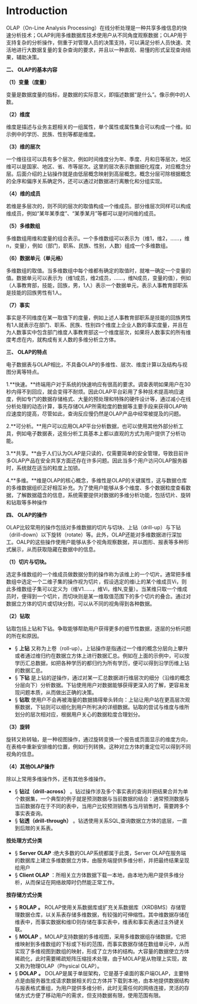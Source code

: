 # Introduction

OLAP（On-Line Analysis Processing）在线分析处理是一种共享多维信息的快速分析技术；OLAP利用多维数据库技术使用户从不同角度观察数据；OLAP用于支持复杂的分析操作，侧重于对管理人员的决策支持，可以满足分析人员快速、灵活地进行大数据复量的复杂查询的要求，并且以一种直观、易懂的形式呈现查询结果，辅助决策。

**二、  OLAP的基本内容**

**（1）变量（度量）**

变量是数据度量的指标，是数据的实际意义，即描述数据“是什么”。像示例中的人数。

**（2）维度**

维度是描述与业务主题相关的一组属性，单个属性或属性集合可以构成一个维。如示例中的学历、民族、性别等都是维度。

**（3）维的层次**

一个维往往可以具有多个层次，例如时间维度分为年、季度、月和日等层次，地区维可以是国家、地区、省、市等层次。这里的层次表示数据细化程度，对应概念分层。后面介绍的上钻操作就是由低层概念映射到高层概念。概念分层可除根据概念的全序和偏序关系确定外，还可以通过对数据进行离散化和分组实现。

**（4）维的成员**

若维是多层次的，则不同的层次的取值构成一个维成员。部分维层次同样可以构成维成员，例如“某年某季度”、“某季某月”等都可以是时间维的成员。

**（5）多维数组**

多维数组用维和度量的组合表示。一个多维数组可以表示为（维1，维2，……，维n，变量），例如（部门，职系、民族、性别，人数）组成一个多维数组。

**（6）数据单元（单元格）**

多维数组的取值。当多维数组中每个维都有确定的取值时，就唯一确定一个变量的值。数据单元可以表示为（维1成员，维2成员，……，维N成员，变量的值），例如（人事教育部，技能，回族，男，1人）表示一个数据单元，表示人事教育部职系是技能的回族男性有1人。

**（7）事实**

事实是不同维度在某一取值下的度量，例如上述人事教育部职系是技能的回族男性有1人就表示在部门、职系、民族、性别四个维度上企业人数的事实度量，并且在为人数事实中包含部门维度人事教育部这一个维度层次，如果将人数事实的所有维度考虑在内，就构成有关人数的多维分析立方体。

**三、  OLAP的特点**

电子数据表与OLAP相比，不具备OLAP的多维性、层次、维度计算以及结构与视图分离等特点。

1.**快速。**终端用户对于系统的快速响应有很高的要求。调查表明如果用户在30秒内得不到回应，就会变得不耐烦。因此OLAP平台彩用了多种技术提高响应速度，例如专门的数据存储格式、大量的预处理和特殊的硬件设计等，通过减小在线分析处理的动态计算，事先存储OLAP所需粒度的数据等主要手段来获得OLAP响应速度的提高，尽管如此，查询反应慢仍然是OLAP产品中经常被提及的问题。

2.**可分析。**用户可以应用OLAP平台分析数据，也可以使用其他外部分析工具，例如电子数据表，这些分析工具基本上都以直观的方式为用户提供了分析功能。

3.**共享。**由于人们认为OLAP是只读的，仅需要简单的安全管理，导致目前许多OLAP产品在安全共享方面还存在许多问题。因此当多个用户访问OLAP服务器时，系统就在适当的粒度上加锁。

4.**多维。**维是OLAP的核心概念，多维性是OLAP的关键属性，这与数据仓库的多维数据组织正好相互补充。为了使用户能够从多个维度、多个数据粒度查看数据，了解数据蕴含的信息，系统需要提供对数据的多维分析功能，包括切片、旋转和钻取等多种操作

**四、  OLAP的操作**

OLAP比较常用的操作包括对多维数据的切片与切块、上钻（drill-up）与下钻（drill-down）以下旋转（rotate）等。此外，OLAP还能对多维数据进行深加工。OALP的这些操作使用户能够从多个视角观察数据，并以图形、报表等多种形式展示，从而获取隐藏在数据中的信息。

**（1）切片与切块。**

选定多维数组的一个维成员做数据分割的操作称为该维上的一个切片。通常把多维数组中选定一个二维子集的操作视为切片，假设选定的维i上的某个维成员Vi，则此多维数组子集可以定义为（维V1……，维Vi，维N,变量）。当某维只取一个维成员时，便得到一个切片，而切块则是某一维取值范围下的多个切片的叠合。通过对数据立方体的切片或切块分割，可以从不同的视角得到各种数据。

**（2）钻取**

钻取包括上钻和下钻。争取能够帮助用户获得更多的细节性数据，逐层的分析问题的所在和原因。

* §
  **上钻**
  又称为上卷（roll-up）。上钻操作是指通过一个维的概念分层向上攀升或者通过维归约在数据立方体上进行数据汇总。例如在上面的示例中，可以按学历汇总数据，如把各种学历的都归约为所有学历，便可以得到沿学历维上钻的数据汇总。
* §
  **下钻**
  是上钻的逆操作，通过对某一汇总数据进行维层次的细分（沿维的概念分层向下）分析数据。下钻使用用户对数据能够获得更深入的了解，更容易发现问题本质，从而做出正确的决策。
* §
  **钻取**
  使用户不会再被海量的数据搞得晕头转向：上钻让用户站在更高层次观察数据，下钻则可以细化到用户所判决的详细数据。钻取的尝试与维度与维所划分的层次相对应，根据用户关心的数据粒度合理划分。

**（3）旋转**

旋转又称转轴，是一种视图操作，通过旋转变换一个报告或页面显示的维度方向，在表格中重新安排维的位置，例如行列转换。这种对立方体的重定位可以得到不同视角的信息。

**（4）其他OLAP操作**

除以上常用多维操作外，还有其他多维操作。

* §
  **钻过（drill-across）**
  。钻过操作涉及多个事实表的查询并把结果合并为单个数据集，一个典型的例子就是预测数据与当前数据的结合：通常预测数据与当前数据存在于不同的表中，当用户比较预测销售与当月销售时，需要跨多个事实表查询。
* §
  **钻透（drill-through）**
  。钻透使用关系SQL,查询数据立方体的底层，一直到后羰的关系表。

**按处理方式分类**

* §
  **Server OLAP**
  :绝大多数的OLAP系统都属于此类，Server OLAP在服务端的数据库上建立多维数据立方体，由服务端提供多维分析，并把最终结果呈现给用户
* §
  **Client OLAP**
  ：所相关立方体数据下载一本地，由本地为用户提供多维分析，从而保证在网络故障时仍然能正常工作。

**按存储方式分类**

* §
  **ROLAP**
  **。**
  ROLAP使用关系数据库或扩充关系数据库（XRDBMS）存储管理数据仓库，以关系表存储多维数据，有较强的可伸缩性。其中维数据存储在维表中，而事实数据和维ID则存储在事实表中，维表和事实表通过主外键关联。
* §
  **MOLAP**
  。MOLAP支持数据的多维视图，采用多维数据组存储数据，它把维映射到多维数组的下标或下标的范围，而事实数据存储在数组单元中，从而实现了多维视图到数组的映射，形成了立方体的结构。大容量的数据使立方体稀疏化，此时需要稀疏矩阵压缩技术处理，由于MOLAP是从物理上实现，故又称为物理OLAP（Physical OLAP）。
* §
  **DOLAP**
  **。**
  DOLAP是属于单层架构，它是基于桌面的客户端OLAP，主要特点是由服务器生成请求数据相关的立方体并下载到本地，由本地提供数据结构与报表格式重组，为用户提供多维分析，此时无需任何的网络连接，灵活的存储方式方便了移动用户的需求，但支持数据有限，使用范围有限。



